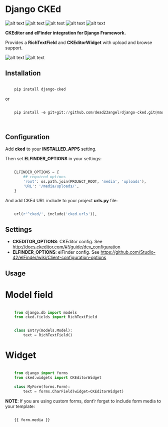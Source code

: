 Django CKEd
===========

![alt text](https://pypip.in/version/django-cked/badge.svg "Latest Version")
![alt text](https://pypip.in/download/django-cked/badge.svg "Downloads")
![alt text](https://pypip.in/py_versions/django-cked/badge.svg "Supported Python versions")
![alt text](https://pypip.in/status/django-cked/badge.svg "Development Status")
![alt text](https://pypip.in/license/django-cked/badge.svg "License")

**CKEditor and elFinder integration for Django Framework.**

Provides a **RichTextField** and **CKEditorWidget** with upload and
browse support.

![alt text](https://github.com/dead23angel/django-cked/blob/master/img/ckeditor.jpg "CKEditor")
![alt text](https://github.com/dead23angel/django-cked/blob/master/img/elfinder.jpg "elFinder")

Installation
------------

```python

    pip install django-cked

```

or

```python

    pip install -e git+git://github.com/dead23angel/django-cked.git@master

    
```

Configuration
-------------

Add **cked** to your **INSTALLED_APPS** setting.

Then set **ELFINDER_OPTIONS** in your settings:

```python

    ELFINDER_OPTIONS = {
        ## required options
        'root': os.path.join(PROJECT_ROOT, 'media', 'uploads'),
        'URL': '/media/uploads/',
    }

```

And add CKEd URL include to your project **urls.py** file:

```python

    url(r'^cked/', include('cked.urls')),

```

Settings
--------

-  **CKEDITOR\_OPTIONS**: CKEditor config. See
   http://docs.ckeditor.com/#!/guide/dev_configuration
-  **ELFINDER\_OPTIONS**: elFinder config. See
   https://github.com/Studio-42/elFinder/wiki/Client-configuration-options

Usage
-----

Model field
===========

```python

    from django.db import models
    from cked.fields import RichTextField


    class Entry(models.Model):
        text = RichTextField()

```

Widget
======

```python

    from django import forms
    from cked.widgets import CKEditorWidget

    class MyForm(forms.Form):
        text = forms.CharField(widget=CKEditorWidget)

```

**NOTE**: If you are using custom forms, dont’r forget to include form
media to your template:

```python

    {{ form.media }}
    
```
